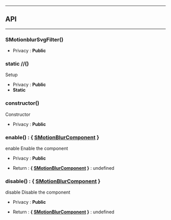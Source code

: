 


-----------------------------
## API
-----------------------------

### SMotionblurSvgFilter()

- Privacy : **Public**




### static //()
Setup
- Privacy : **Public**
- **Static**



### constructor()
Constructor
- Privacy : **Public**




### enable() : { [SMotionBlurComponent](/data/web/sugar/repo/src/components/SMotionBlurComponent/js/SMotionBlurComponent.js) }
enable
Enable the component
- Privacy : **Public**

- Return : **{ [SMotionBlurComponent](/data/web/sugar/repo/src/components/SMotionBlurComponent/js/SMotionBlurComponent.js) }** : undefined


### disable() : { [SMotionBlurComponent](/data/web/sugar/repo/src/components/SMotionBlurComponent/js/SMotionBlurComponent.js) }
disable
Disable the component
- Privacy : **Public**

- Return : **{ [SMotionBlurComponent](/data/web/sugar/repo/src/components/SMotionBlurComponent/js/SMotionBlurComponent.js) }** : undefined



